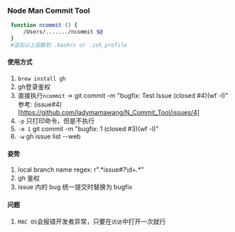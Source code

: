 ### Node Man Commit Tool

```bash
 function ncommit () {
     /Users/......./ncommit $@
 }
 #追加以上函数到 .bashrc or .zsh_profile

```
#### 使用方式
1. ``brew install gh``
2. gh登录鉴权
3. 直接执行``ncommit`` -> git commit -m "bugfix: Test Issue (closed #4)(wf -l)" 参考: (issue#4)[https://github.com/ladymamawang/N_Commit_Tool/issues/4] 
4. ``-p`` 只打印命令，但是不执行
5. ``-m 1`` git commit -m "bugfix: 1 (closed #3)(wf -l)"
6. ``-w`` gh issue list --web


#### 姿势
1. local branch name regex: r".\*issue#?\d+.*"
2. gh 鉴权
3. issue 内的 bug 统一提交时替换为 bugfix

#### 问题
1. ``MAC OS``会报错开发者异常，只要在``访达``中打开一次就行

